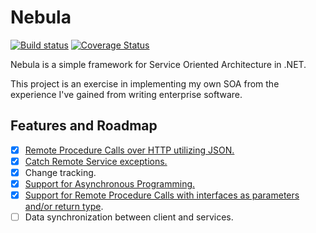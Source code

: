 Nebula
======

[![Build status](https://ci.appveyor.com/api/projects/status/s98el7ttk7isnays/branch/master?svg=true)](https://ci.appveyor.com/project/inkadnb/nebula/branch/master) [![Coverage Status](https://coveralls.io/repos/inkadnb/Nebula/badge.svg?branch=master&service=github)](https://coveralls.io/github/inkadnb/Nebula?branch=master)

Nebula is a simple framework for Service Oriented Architecture in .NET.

This project is an exercise in implementing my own SOA from the experience I've gained from writing enterprise software.

## Features and Roadmap
- [x] [Remote Procedure Calls over HTTP utilizing JSON.](https://github.com/inkadnb/Nebula/blob/master/Nebula.Core.Tests/RemoteProcedureCallTests.cs#L-19-34)
- [x] [Catch Remote Service exceptions.](https://github.com/inkadnb/Nebula/blob/master/Nebula.Core.Tests/RemoteProcedureCallTests.cs#L-168-179)
- [x] Change tracking.
- [x] [Support for Asynchronous Programming.](https://github.com/inkadnb/Nebula/blob/master/Nebula.Core.Tests/RemoteProcedureCallTests.cs#L139-152)
- [x] [Support for Remote Procedure Calls with interfaces as parameters and/or return type](https://github.com/inkadnb/Nebula/blob/master/Nebula.Core.Tests/RemoteProcedureCallTests.cs#L182-196).
- [ ] Data synchronization between client and services.